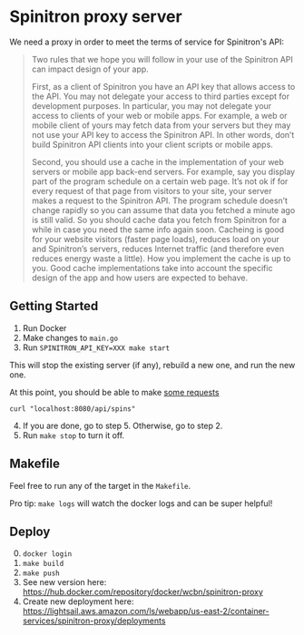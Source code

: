 # Spinitron proxy server

We need a proxy in order to meet the terms of service for Spinitron's API:

> Two rules that we hope you will follow in your use of the Spinitron API can impact design of your app.
>
> First, as a client of Spinitron you have an API key that allows access to the API. You may not delegate your access to third parties except for development purposes. In particular, you may not delegate your access to clients of your web or mobile apps. For example, a web or mobile client of yours may fetch data from your servers but they may not use your API key to access the Spinitron API. In other words, don’t build Spinitron API clients into your client scripts or mobile apps.
>
> Second, you should use a cache in the implementation of your web servers or mobile app back-end servers. For example, say you display part of the program schedule on a certain web page. It’s not ok if for every request of that page from visitors to your site, your server makes a request to the Spinitron API. The program schedule doesn’t change rapidly so you can assume that data you fetched a minute ago is still valid. So you should cache data you fetch from Spinitron for a while in case you need the same info again soon. Cacheing is good for your website visitors (faster page loads), reduces load on your and Spinitron’s servers, reduces Internet traffic (and therefore even reduces energy waste a little). How you implement the cache is up to you. Good cache implementations take into account the specific design of the app and how users are expected to behave.

## Getting Started

1. Run Docker
2. Make changes to `main.go`
3. Run `SPINITRON_API_KEY=XXX make start`

This will stop the existing server (if any), rebuild a new one, and run the new one.

At this point, you should be able to make [some requests](https://spinitron.github.io/v2api/)

```
curl "localhost:8080/api/spins"
```

4. If you are done, go to step 5. Otherwise, go to step 2.
5. Run `make stop` to turn it off.

## Makefile

Feel free to run any of the target in the `Makefile`.

Pro tip: `make logs` will watch the docker logs and can be super helpful!

## Deploy

0. `docker login`
1. `make build`
2. `make push`
3. See new version here: https://hub.docker.com/repository/docker/wcbn/spinitron-proxy
4. Create new deployment here: https://lightsail.aws.amazon.com/ls/webapp/us-east-2/container-services/spinitron-proxy/deployments

